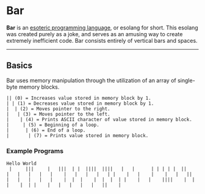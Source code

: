 <h1>Bar</h1>
<p><b>Bar</b> is an <a href="https://en.wikipedia.org/wiki/Esoteric_programming_language">esoteric programming language</a>, or esolang for short. This esolang was created purely as a joke, and serves as an amusing way to create extremely inefficient code. Bar consists entirely of vertical bars and spaces.</p>

---

<h2>Basics</h2>
Bar uses memory manipulation through the utilization of an array of single-byte memory blocks.

```
|| (0) = Increases value stored in memory block by 1.
| | (1) = Decreases value stored in memory block by 1.
|  | (2) = Moves pointer to the right.
|   | (3) = Moves pointer to the left.
|    | (4) = Prints ASCII character of value stored in memory block.
|     | (5) = Beginning of a loop.
|      | (6) = End of a loop.
|       | (7) = Prints value stored in memory block.
```

<h3>Example Programs</h3>

```
Hello World
 |     |||     |   |||  | |  ||||  ||||   |   |      | | | | |  ||      |   |   |   |   |    |   |   |   |   | |    |   |    |    |   |   ||    |   |   |   |   |    |  |  |    |  |  |  | |    |   |    ||||    |  |  |    |  | |    |   |   |   |   |   ||    |
```